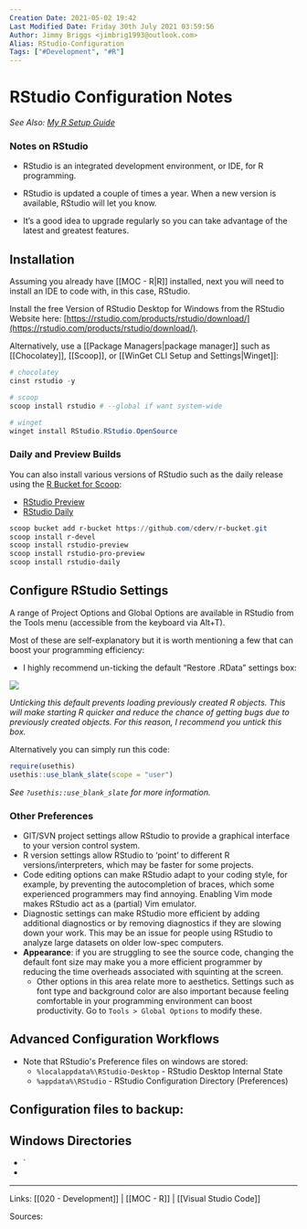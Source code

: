 ```yaml
---
Creation Date: 2021-05-02 19:42
Last Modified Date: Friday 30th July 2021 03:59:56
Author: Jimmy Briggs <jimbrig1993@outlook.com>
Alias: RStudio-Configuration
Tags: ["#Development", "#R"]
---
```


# RStudio Configuration Notes

*See Also: [My R Setup Guide](https://rtraining.jimbrig.com/articles/setting-up-r.html)*

### Notes on RStudio

-   RStudio is an integrated development environment, or IDE, for R programming.
    
-   RStudio is updated a couple of times a year. When a new version is available, RStudio will let you know.
    
-   It’s a good idea to upgrade regularly so you can take advantage of the latest and greatest features.

## Installation

Assuming you already have [[MOC - R|R]] installed, next you will need to install an IDE to code with, in this case, RStudio.

Install the free Version of RStudio Desktop for Windows from the RStudio Website here: [https://rstudio.com/products/rstudio/download/](https://rstudio.com/products/rstudio/download/).

Alternatively, use a [[Package Managers|package manager]] such as [[Chocolatey]], [[Scoop]], or [[WinGet CLI Setup and Settings|Winget]]:

```powershell
# chocolatey
cinst rstudio -y

# scoop
scoop install rstudio # --global if want system-wide

# winget
winget install RStudio.RStudio.OpenSource
```

### Daily and Preview Builds

You can also install various versions of RStudio such as the daily release using the [R Bucket for Scoop](https://github.com/cderv/r-bucket):

- [RStudio Preview](https://rstudio.com/products/rstudio/download/preview/)
- [RStudio Daily](https://dailies.rstudio.com/)

```powershell
scoop bucket add r-bucket https://github.com/cderv/r-bucket.git
scoop install r-devel
scoop install rstudio-preview
scoop install rstudio-pro-preview
scoop install rstudio-daily
```

## Configure RStudio Settings

A range of Project Options and Global Options are available in RStudio from the Tools menu (accessible from the keyboard via Alt+T).

Most of these are self-explanatory but it is worth mentioning a few that can boost your programming efficiency:

-   I highly recommend un-ticking the default “Restore .RData” settings box:

![](https://rtraining.jimbrig.com/man/figures/rstudio-settings.png)

_Unticking this default prevents loading previously created R objects. This will make starting R quicker and reduce the chance of getting bugs due to previously created objects. For this reason, I recommend you untick this box._

Alternatively you can simply run this code:

```R
require(usethis)
usethis::use_blank_slate(scope = "user")
```

_See `?usethis::use_blank_slate` for more information._

### Other Preferences

- GIT/SVN project settings allow RStudio to provide a graphical interface to your version control system.
- R version settings allow RStudio to ‘point’ to different R versions/interpreters, which may be faster for some projects.
- Code editing options can make RStudio adapt to your coding style, for example, by preventing the autocompletion of braces, which some experienced programmers may find annoying. Enabling Vim mode makes RStudio act as a (partial) Vim emulator.
- Diagnostic settings can make RStudio more efficient by adding additional diagnostics or by removing diagnostics if they are slowing down your work. This may be an issue for people using RStudio to analyze large datasets on older low-spec computers.
- **Appearance**: if you are struggling to see the source code, changing the default font size may make you a more efficient programmer by reducing the time overheads associated with squinting at the screen.
	- Other options in this area relate more to aesthetics. Settings such as font type and background color are also important because feeling comfortable in your programming environment can boost productivity. Go to `Tools > Global Options` to modify these.


## Advanced Configuration Workflows

- Note that RStudio's Preference files on windows are stored:
	- `%localappdata%\RStudio-Desktop` - RStudio Desktop Internal State
	- `%appdata%\RStudio` - RStudio Configuration Directory (Preferences)

Configuration files to backup:
- 


## Windows Directories
* `
* 


***

Links: [[020 - Development]] | [[MOC - R]] | [[Visual Studio Code]]

Sources:

